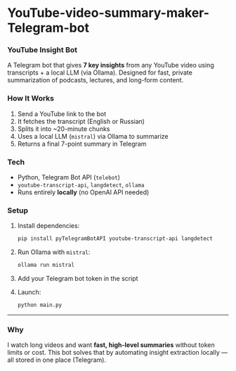 # YouTube-video-summary-maker-Telegram-bot


### YouTube Insight Bot
A Telegram bot that gives **7 key insights** from any YouTube video using transcripts + a local LLM (via Ollama). Designed for fast, private summarization of podcasts, lectures, and long-form content.

### How It Works
1. Send a YouTube link to the bot
2. It fetches the transcript (English or Russian)
3. Splits it into \~20-minute chunks
4. Uses a local LLM (`mistral`) via Ollama to summarize
5. Returns a final 7-point summary in Telegram

### Tech
* Python, Telegram Bot API (`telebot`)
* `youtube-transcript-api`, `langdetect`, `ollama`
* Runs entirely **locally** (no OpenAI API needed)

### Setup
1. Install dependencies:

   ```bash
   pip install pyTelegramBotAPI youtube-transcript-api langdetect
   ```
2. Run Ollama with `mistral`:

   ```bash
   ollama run mistral
   ```
3. Add your Telegram bot token in the script
4. Launch:

   ```bash
   python main.py
   ```

---

### Why

I watch long videos and want **fast, high-level summaries** without token limits or cost. This bot solves that by automating insight extraction locally — all stored in one place (Telegram).

